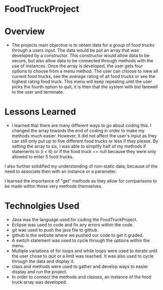 # FoodTruckProject

# Overview
- The projects main objective is to obtain data for a group of food trucks through a users input. The data would be put an array that was developed by a constructor. This constructor would allow data to be secure, but also allow data to be connected through methods with the use of instances. Once the array is developed, the user gets four options to choose from a menu method. The user can choose to view all current food trucks, see the average rating of all food trucks or see the highest rating food truck. This menu will keep repeating until the user picks the fourth option to quit, it is then that the system with bid farewell to the user and terminate.

# Lessons Learned
- I learned that there are many different ways to go about coding this. I changed the array towards the end of coding in order to make my methods much easier. However, it did not affect the user's input as they can still only put up to five different food trucks or less if they please. By setting the array to six, I was able to simplify half of my methods if statements to (i < 6) or if the food truck == null because they were only allowed to enter 5 food trucks. 

I also further solidified my understanding of non-static data, because of the need to associate then with an instance or a parameter.

I learned the importance of "get" methods as they allow for comparisons to be made within these very methods themselves.

# Technolgies Used
- Java was the language used for coding the FoodTruckProject.
- Eclipse was used to code and fix any errors within the code.
- git was used to push the java file to github.
- github is the website where we pushed our code to get it graded.
- A switch statement was used to cycle through the options within the menu.
- Multiple variations of for loops and while loops were used to iterate until the user chose to quit or a limit was reached. It was also used to cycle through the data and display it.
- class and methods were used to gather and develop ways to easier display and run the project.
- In order to connect the methods and classes, an instance of the food truck array was developed.